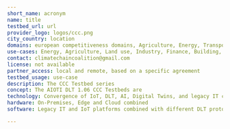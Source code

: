 ```yaml
---
short_name: acronym
name: title
testbed_url: url
provider_logo: logos/ccc.png
city_country: location
domains: european competitiveness domains, Agriculture, Energy, Transport, Manufacturing, Space, Society, Health
use-cases: Energy, Agriculture, Land use, Industry, Finance, Building, Transportation
contact: climatechaincoalition@gmail.com
license: not available
partner_access: local and remote, based on a specific agreement
testbed_usage: use-case
description: The CCC Testbed series 
concept: The AIOTI DLT 1.06 CCC Testbeds are 
technology: Convergence of IoT, DLT, AI, Digital Twins, and legacy IT components
hardware: On-Premises, Edge and Cloud combined
software: Legacy IT and IoT platforms combined with different DLT protocols

---
```

